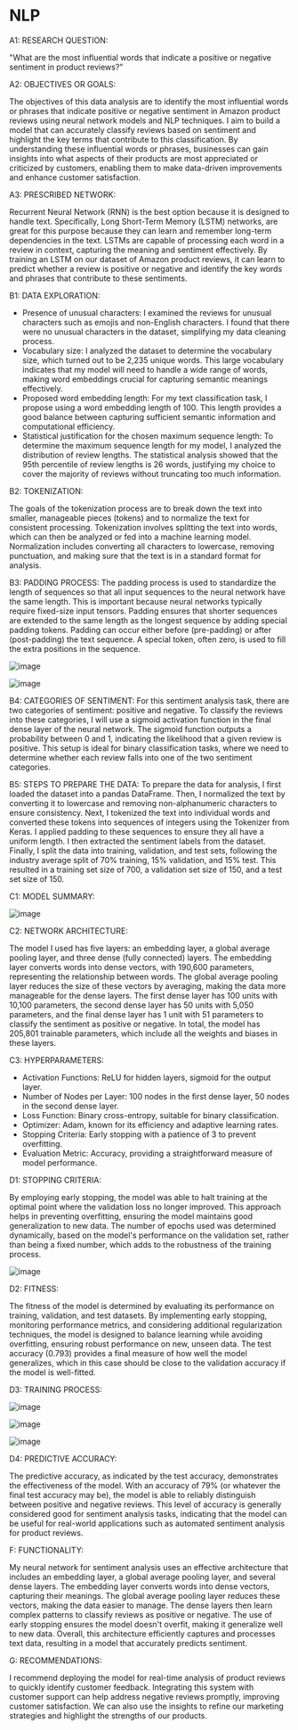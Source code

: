 # NLP

A1: RESEARCH QUESTION:

"What are the most influential words that indicate a positive or negative sentiment in product reviews?"

A2: OBJECTIVES OR GOALS:

The objectives of this data analysis are to identify the most influential words or phrases that indicate positive or negative sentiment in Amazon product reviews using neural network models and NLP techniques. I aim to build a model that can accurately classify reviews based on sentiment and highlight the key terms that contribute to this classification. By understanding these influential words or phrases, businesses can gain insights into what aspects of their products are most appreciated or criticized by customers, enabling them to make data-driven improvements and enhance customer satisfaction.

A3: PRESCRIBED NETWORK:

Recurrent Neural Network (RNN) is the best option because it is designed to handle text. Specifically, Long Short-Term Memory (LSTM) networks, are great for this purpose because they can learn and remember long-term dependencies in the text. LSTMs are capable of processing each word in a review in context, capturing the meaning and sentiment effectively. By training an LSTM on our dataset of Amazon product reviews, it can learn to predict whether a review is positive or negative and identify the key words and phrases that contribute to these sentiments.

B1: DATA EXPLORATION:

- Presence of unusual characters: I examined the reviews for unusual characters such as emojis and non-English characters. I found that there were no unusual characters in the dataset, simplifying my data cleaning process.
- Vocabulary size: I analyzed the dataset to determine the vocabulary size, which turned out to be 2,235 unique words. This large vocabulary indicates that my model will need to handle a wide range of words, making word embeddings crucial for capturing semantic meanings effectively.
- Proposed word embedding length: For my text classification task, I propose using a word embedding length of 100. This length provides a good balance between capturing sufficient semantic information and computational efficiency.
- Statistical justification for the chosen maximum sequence length: To determine the maximum sequence length for my model, I analyzed the distribution of review lengths. The statistical analysis showed that the 95th percentile of review lengths is 26 words, justifying my choice to cover the majority of reviews without truncating too much information.

B2: TOKENIZATION:

The goals of the tokenization process are to break down the text into smaller, manageable pieces (tokens) and to normalize the text for consistent processing. Tokenization involves splitting the text into words, which can then be analyzed or fed into a machine learning model. Normalization includes converting all characters to lowercase, removing punctuation, and making sure that the text is in a standard format for analysis.


B3: PADDING PROCESS:
The padding process is used to standardize the length of sequences so that all input sequences to the neural network have the same length. This is important because neural networks typically require fixed-size input tensors. Padding ensures that shorter sequences are extended to the same length as the longest sequence by adding special padding tokens. Padding can occur either before (pre-padding) or after (post-padding) the text sequence. A special token, often zero, is used to fill the extra positions in the sequence.

![image](https://github.com/user-attachments/assets/a36a0cd9-ea91-492d-b2cd-31ec2b2c829b)

![image](https://github.com/user-attachments/assets/17a6c7f6-f921-4a81-8beb-11887852889f)


B4: CATEGORIES OF SENTIMENT:
For this sentiment analysis task, there are two categories of sentiment: positive and negative. To classify the reviews into these categories, I will use a sigmoid activation function in the final dense layer of the neural network. The sigmoid function outputs a probability between 0 and 1, indicating the likelihood that a given review is positive. This setup is ideal for binary classification tasks, where we need to determine whether each review falls into one of the two sentiment categories.

B5: STEPS TO PREPARE THE DATA:
To prepare the data for analysis, I first loaded the dataset into a pandas DataFrame. Then, I normalized the text by converting it to lowercase and removing non-alphanumeric characters to ensure consistency. Next, I tokenized the text into individual words and converted these tokens into sequences of integers using the Tokenizer from Keras. I applied padding to these sequences to ensure they all have a uniform length. I then extracted the sentiment labels from the dataset. Finally, I split the data into training, validation, and test sets, following the industry average split of 70% training, 15% validation, and 15% test. This resulted in a training set size of 700, a validation set size of 150, and a test set size of 150.

C1: MODEL SUMMARY:

![image](https://github.com/user-attachments/assets/06fec79b-028c-4bc6-a217-3d6d20335457)

C2: NETWORK ARCHITECTURE:

The model I used has five layers: an embedding layer, a global average pooling layer, and three dense (fully connected) layers. The embedding layer converts words into dense vectors, with 190,600 parameters, representing the relationship between words. The global average pooling layer reduces the size of these vectors by averaging, making the data more manageable for the dense layers. The first dense layer has 100 units with 10,100 parameters, the second dense layer has 50 units with 5,050 parameters, and the final dense layer has 1 unit with 51 parameters to classify the sentiment as positive or negative. In total, the model has 205,801 trainable parameters, which include all the weights and biases in these layers.

C3: HYPERPARAMETERS:

- Activation Functions: ReLU for hidden layers, sigmoid for the output layer.
- Number of Nodes per Layer: 100 nodes in the first dense layer, 50 nodes in the second dense layer.
- Loss Function: Binary cross-entropy, suitable for binary classification.
- Optimizer: Adam, known for its efficiency and adaptive learning rates.
- Stopping Criteria: Early stopping with a patience of 3 to prevent overfitting.
- Evaluation Metric: Accuracy, providing a straightforward measure of model performance.

D1: STOPPING CRITERIA:

By employing early stopping, the model was able to halt training at the optimal point where the validation loss no longer improved. This approach helps in preventing overfitting, ensuring the model maintains good generalization to new data. The number of epochs used was determined dynamically, based on the model's performance on the validation set, rather than being a fixed number, which adds to the robustness of the training process.

![image](https://github.com/user-attachments/assets/1b9dd95b-07d8-4ff3-8dbc-297fff92b033)

D2: FITNESS:

The fitness of the model is determined by evaluating its performance on training, validation, and test datasets. By implementing early stopping, monitoring performance metrics, and considering additional regularization techniques, the model is designed to balance learning while avoiding overfitting, ensuring robust performance on new, unseen data. The test accuracy (0.793) provides a final measure of how well the model generalizes, which in this case should be close to the validation accuracy if the model is well-fitted.

D3: TRAINING PROCESS:

![image](https://github.com/user-attachments/assets/43cea4eb-092e-4c1f-9c43-8af8bd5402f1)


![image](https://github.com/user-attachments/assets/cbe4adce-09bb-4b12-bb5a-fbe14467f328)


![image](https://github.com/user-attachments/assets/6859fbe3-54b1-4e62-82c6-b1c3dd0bb735)

D4: PREDICTIVE ACCURACY:

The predictive accuracy, as indicated by the test accuracy, demonstrates the effectiveness of the model. With an accuracy of 79% (or whatever the final test accuracy may be), the model is able to reliably distinguish between positive and negative reviews. This level of accuracy is generally considered good for sentiment analysis tasks, indicating that the model can be useful for real-world applications such as automated sentiment analysis for product reviews.

F: FUNCTIONALITY:

My neural network for sentiment analysis uses an effective architecture that includes an embedding layer, a global average pooling layer, and several dense layers. The embedding layer converts words into dense vectors, capturing their meanings. The global average pooling layer reduces these vectors, making the data easier to manage. The dense layers then learn complex patterns to classify reviews as positive or negative. The use of early stopping ensures the model doesn't overfit, making it generalize well to new data. Overall, this architecture efficiently captures and processes text data, resulting in a model that accurately predicts sentiment.

G: RECOMMENDATIONS:

I recommend deploying the model for real-time analysis of product reviews to quickly identify customer feedback. Integrating this system with customer support can help address negative reviews promptly, improving customer satisfaction. We can also use the insights to refine our marketing strategies and highlight the strengths of our products.















